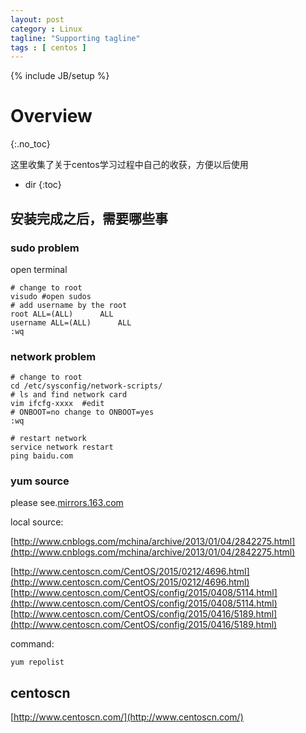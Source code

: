 ```yaml
---
layout: post
category : Linux
tagline: "Supporting tagline"
tags : [ centos ]
---
```

{% include JB/setup %}

# Overview
{:.no_toc}

这里收集了关于centos学习过程中自己的收获，方便以后使用
* dir
{:toc}

## **安装完成之后，需要哪些事**

### sudo problem

open terminal

```
# change to root
visudo #open sudos
# add username by the root
root ALL=(ALL)		ALL
username ALL=(ALL)		ALL
:wq
```

### network problem

```
# change to root
cd /etc/sysconfig/network-scripts/
# ls and find network card
vim ifcfg-xxxx	#edit
# ONBOOT=no change to ONBOOT=yes
:wq

# restart network
service network restart
ping baidu.com
```

### yum source

please see.[mirrors.163.com](http://mirrors.163.com/)

local source:

[http://www.cnblogs.com/mchina/archive/2013/01/04/2842275.html](http://www.cnblogs.com/mchina/archive/2013/01/04/2842275.html)

[http://www.centoscn.com/CentOS/2015/0212/4696.html](http://www.centoscn.com/CentOS/2015/0212/4696.html)
[http://www.centoscn.com/CentOS/config/2015/0408/5114.html](http://www.centoscn.com/CentOS/config/2015/0408/5114.html)
[http://www.centoscn.com/CentOS/config/2015/0416/5189.html](http://www.centoscn.com/CentOS/config/2015/0416/5189.html)




command:

```
yum repolist
```







## centoscn

[http://www.centoscn.com/](http://www.centoscn.com/)
